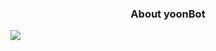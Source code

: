 ### <center> About yoonBot

<img align="center" src="https://github-readme-stats.vercel.app/api/<CARD_TYPE>/?username=<USERNAME>&theme=<THEME_NAME>" />
